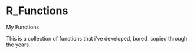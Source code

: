 # R_Functions
My Functions

This is a collection of functions that i've developed, bored, copied through the years.
